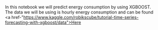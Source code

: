 In this notebook we will predict energy consumption by using XGBOOST. 
The data we will be using is hourly energy consumption and can be found <a href-"https://www.kaggle.com/robikscube/tutorial-time-series-forecasting-with-xgboost/data">Here</a>
